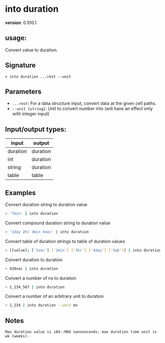 # into duration

**version**: 0.100.1

## **usage**:

Convert value to duration.

## Signature

`> into duration ...rest --unit`

## Parameters

- `...rest`: For a data structure input, convert data at the given cell paths.
- `--unit {string}`: Unit to convert number into (will have an effect only with integer input)

## Input/output types:

| input    | output   |
| -------- | -------- |
| duration | duration |
| int      | duration |
| string   | duration |
| table    | table    |

## Examples

Convert duration string to duration value

```bash
> '7min' | into duration
```

Convert compound duration string to duration value

```bash
> '1day 2hr 3min 4sec' | into duration
```

Convert table of duration strings to table of duration values

```bash
> [[value]; ['1sec'] ['2min'] ['3hr'] ['4day'] ['5wk']] | into duration value
```

Convert duration to duration

```bash
> 420sec | into duration
```

Convert a number of ns to duration

```bash
> 1_234_567 | into duration
```

Convert a number of an arbitrary unit to duration

```bash
> 1_234 | into duration --unit ms
```

## Notes

```text
Max duration value is i64::MAX nanoseconds; max duration time unit is wk (weeks).
```
